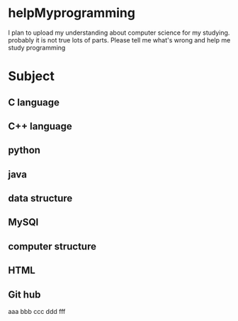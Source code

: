 # helpMyprogramming
I plan to upload my understanding about computer science for my studying. probably it is not true lots of parts. 
Please tell me what's wrong and help me study programming



# Subject

## C language

## C++ language


## python

## java

## data structure 


## MySQl


## computer structure



## HTML


## Git hub
aaa
bbb
ccc
ddd
fff
